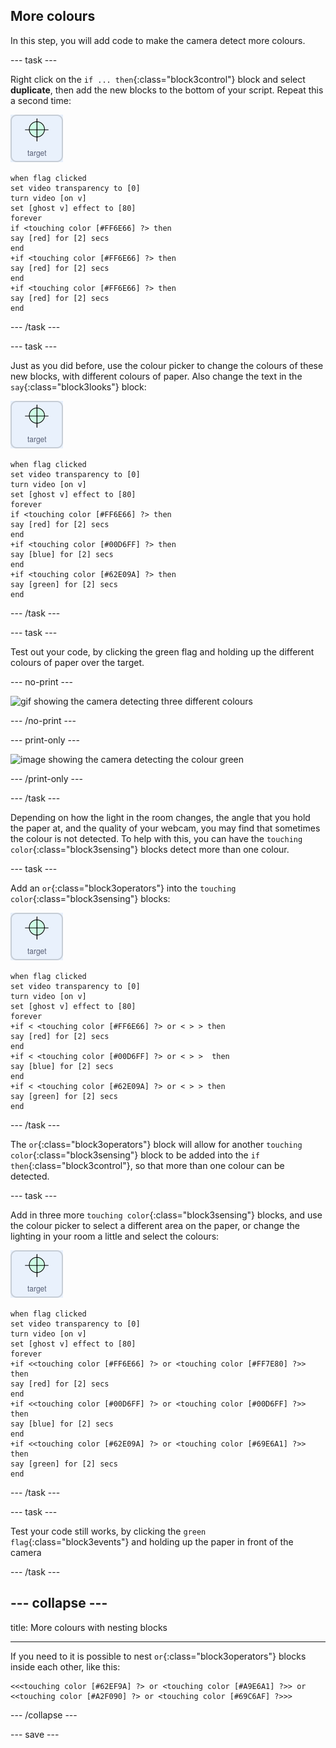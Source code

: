 ## More colours

In this step, you will add code to make the camera detect more colours.

--- task ---

Right click on the `if ... then`{:class="block3control"} block and select **duplicate**, then add the new blocks to the bottom of your script. Repeat this a second time:

![image of target sprite](images/target-sprite.png)

```blocks3
when flag clicked
set video transparency to [0]
turn video [on v]
set [ghost v] effect to [80]
forever
if <touching color [#FF6E66] ?> then
say [red] for [2] secs
end
+if <touching color [#FF6E66] ?> then
say [red] for [2] secs
end
+if <touching color [#FF6E66] ?> then
say [red] for [2] secs
end
```

--- /task ---

--- task ---

Just as you did before, use the colour picker to change the colours of these new blocks, with different colours of paper. Also change the text in the `say`{:class="block3looks"} block:

![image of target sprite](images/target-sprite.png)

```blocks3
when flag clicked
set video transparency to [0]
turn video [on v]
set [ghost v] effect to [80]
forever
if <touching color [#FF6E66] ?> then
say [red] for [2] secs
end
+if <touching color [#00D6FF] ?> then
say [blue] for [2] secs
end
+if <touching color [#62E09A] ?> then
say [green] for [2] secs
end
``` 

--- /task ---

--- task ---

Test out your code, by clicking the green flag and holding up the different colours of paper over the target.

--- no-print ---

![gif showing the camera detecting three different colours](images/three-colour-detection.gif)

--- /no-print ---

--- print-only ---

![image showing the camera detecting the colour green](images/three-colour-detection.gif)

--- /print-only ---


--- /task ---

Depending on how the light in the room changes, the angle that you hold the paper at, and the quality of your webcam, you may find that sometimes the colour is not detected. To help with this, you can have the `touching color`{:class="block3sensing"} blocks detect more than one colour.

--- task ---

Add an `or`{:class="block3operators"} into the `touching color`{:class="block3sensing"} blocks:


![image of target sprite](images/target-sprite.png)

```blocks3
when flag clicked
set video transparency to [0]
turn video [on v]
set [ghost v] effect to [80]
forever
+if < <touching color [#FF6E66] ?> or < > > then
say [red] for [2] secs
end
+if < <touching color [#00D6FF] ?> or < > >  then
say [blue] for [2] secs
end
+if < <touching color [#62E09A] ?> or < > > then
say [green] for [2] secs
end
``` 

--- /task ---

The `or`{:class="block3operators"} block will allow for another `touching color`{:class="block3sensing"} block to be added into the `if then`{:class="block3control"}, so that more than one colour can be detected.

--- task ---

Add in three more `touching color`{:class="block3sensing"} blocks, and use the colour picker to select a different area on the paper, or change the lighting in your room a little and select the colours:

![image of target sprite](images/target-sprite.png)

```blocks3
when flag clicked
set video transparency to [0]
turn video [on v]
set [ghost v] effect to [80]
forever
+if <<touching color [#FF6E66] ?> or <touching color [#FF7E80] ?>> then
say [red] for [2] secs
end
+if <<touching color [#00D6FF] ?> or <touching color [#00D6FF] ?>>  then
say [blue] for [2] secs
end
+if <<touching color [#62E09A] ?> or <touching color [#69E6A1] ?>> then
say [green] for [2] secs
end
``` 
--- /task ---

--- task ---

Test your code still works, by clicking the `green flag`{:class="block3events"} and holding up the paper in front of the camera

--- /task ---

--- collapse ---
---

title: More colours with nesting blocks

---

If you need to it is possible to nest `or`{:class="block3operators"} blocks inside each other, like this:

```blocks3
<<<touching color [#62EF9A] ?> or <touching color [#A9E6A1] ?>> or <<touching color [#A2F090] ?> or <touching color [#69C6AF] ?>>>
```

--- /collapse ---



--- save ---
